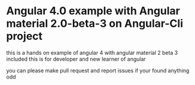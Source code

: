 # Angular 4.0 example with Angular material 2.0-beta-3 on Angular-Cli project

this is a hands on example of angular 4 with angular material 2 beta 3 included
this is for developer and new learner of angular

you can please make pull request and report issues if your found anything odd
